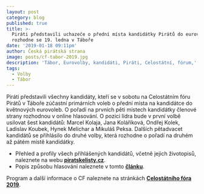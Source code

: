```yaml
---
layout: post
category: blog
published: true
title: >-
  Piráti představili uchazeče o přední místa kandidátky Pirátů do eurovoleb –
  rozhodne se 19. ledna v Táboře
date: '2019-01-18 09:11pm'
author: Česká pirátská strana
image: posts/cf-tabor-2019.jpg
description: 'Tábor, Eurovolby, kandidáti, Piráti, Celostátní, fórum,'
tags:
  - Volby
  - Tábor
---
```

Piráti představili všechny kandidáty, kteří se v sobotu na Celostátním fóru Pirátů v Táboře zúčastní primárních voleb o přední místa na kandidátce do květnových eurovoleb. O pořadí na prvních pěti místech kandidátky členové strany rozhodnou v online hlasování. O pozici lídra bude v první volbě usilovat šest kandidátů: Marcel Kolaja, Jana Koláříková, Ondřej Kolek, Ladislav Koubek, Hynek Melichar a Mikuláš Peksa. Dalších pětadvacet kandidátů se přihlásilo do druhé volby, která rozhodne o pořadí na druhém až pátém místě kandidátky.

* Přehled a profily všech přihlášených kandidátů, včetně jejich životopisů, naleznete na webu [**piratskelisty.cz**](https://www.piratskelisty.cz/clanek-2268-predstaveni-zajemcu-ceske-piratske-strany-o-kandidaturu-do-evropskeho-parlamentu).
* Popis způsobu hlasování naleznete v tomto [**článku**](https://www.piratskelisty.cz/clanek-2261-jak-budou-pirati-volit-kandidatku-pro-eurovolby).

Program a další informace o CF naleznete na stránkách [**Celostátního fóra 2019**](https://cf2019.pirati.cz/).
